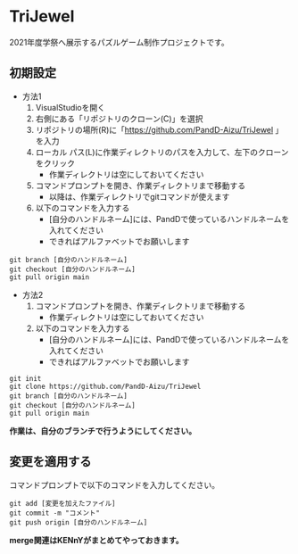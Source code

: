 # TriJewel
2021年度学祭へ展示するパズルゲーム制作プロジェクトです。

## 初期設定
- 方法1
  1. VisualStudioを開く
  2. 右側にある「リポジトリのクローン(C)」を選択
  3. リポジトリの場所(R)に「https://github.com/PandD-Aizu/TriJewel 」を入力
  4. ローカル パス(L)に作業ディレクトリのパスを入力して、左下のクローンをクリック
      - 作業ディレクトリは空にしておいてください
  6. コマンドプロンプトを開き、作業ディレクトリまで移動する
      - 以降は、作業ディレクトリでgitコマンドが使えます
  7. 以下のコマンドを入力する
      - [自分のハンドルネーム]には、PandDで使っているハンドルネームを入れてください
      - できればアルファベットでお願いします
```
git branch [自分のハンドルネーム]
git checkout [自分のハンドルネーム]
git pull origin main
```

- 方法2
  1. コマンドプロンプトを開き、作業ディレクトリまで移動する
      - 作業ディレクトリは空にしておいてください
  2. 以下のコマンドを入力する
      - [自分のハンドルネーム]には、PandDで使っているハンドルネームを入れてください
      - できればアルファベットでお願いします
```
git init
git clone https://github.com/PandD-Aizu/TriJewel
git branch [自分のハンドルネーム]
git checkout [自分のハンドルネーム]
git pull origin main
```
**作業は、自分のブランチで行うようにしてください。**

## 変更を適用する
コマンドプロンプトで以下のコマンドを入力してください。
```
git add [変更を加えたファイル]
git commit -m "コメント"
git push origin [自分のハンドルネーム]
```
**merge関連はKENnYがまとめてやっておきます。**
